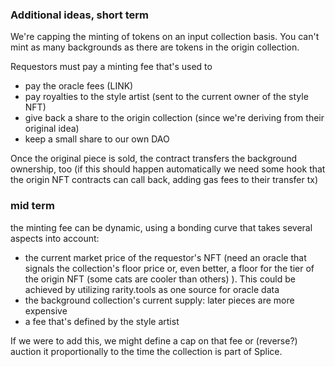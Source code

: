 ### Additional ideas, short term

We're capping the minting of tokens on an input collection basis. You can't mint as many backgrounds as there are tokens in the origin collection. 

Requestors must pay a minting fee that's used to 

- pay the oracle fees (LINK)
- pay royalties to the style artist (sent to the current owner of the style NFT)
- give back a share to the origin collection (since we're deriving from their original idea)
- keep a small share to our own DAO

Once the original piece is sold, the contract transfers the background ownership, too (if this should happen automatically we need some hook that the origin NFT contracts can call back, adding gas fees to their transfer tx)

### mid term
the minting fee can be dynamic, using a bonding curve that takes several aspects into account:

- the current market price of the requestor's NFT (need an oracle that signals the collection's floor price or, even better, a floor for the tier of the origin NFT (some cats are cooler than others) ). This could be achieved by utilizing rarity.tools as one source for oracle data
- the background collection's current supply: later pieces are more expensive
- a fee that's defined by the style artist

If we were to add this, we might define a cap on that fee or (reverse?) auction it proportionally to the time the collection is part of Splice.